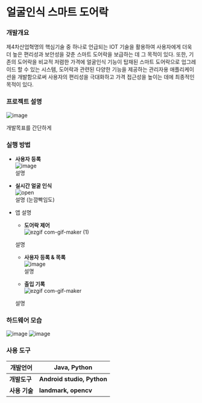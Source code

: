 # 얼굴인식 스마트 도어락

### 개발개요

   제4차산업혁명의 핵심기술 중 하나로 언급되는 IOT 기술을 활용하여 사용자에게 더욱더 높은 편리성과 보안성을 갖춘 스마트 도어락을 보급하는 데 그 목적이 있다. 또한, 기존의 도어락을 비교적 저렴한 가격에 얼굴인식 기능이 탑재된 스마트 도어락으로 업그레이드 할 수 있는 시스템, 도어락과 관련된 다양한 기능을 제공하는 관리자용 애플리케이션을 개발함으로써 사용자의 편리성을 극대화하고 가격 접근성을 높이는 데에 최종적인 목적이 있다.



### 프로젝트 설명
![image](https://user-images.githubusercontent.com/77915491/120919015-61cad480-c6f2-11eb-9857-649c1962a12c.png)  


개발목표를 간단하게



### 실행 방법  

- __사용자 등록__    
![image](https://user-images.githubusercontent.com/77915491/120920426-ac9c1a80-c6f9-11eb-8fe4-ad900fc4d668.png)  
설명
    

- __실시간 얼굴 인식__  
![open](https://user-images.githubusercontent.com/77915491/120920298-0c45f600-c6f9-11eb-8808-9ed42312314a.GIF)  
설명 (눈깜빡임도)

- 앱 설명  
     -  __도어락 제어__  
    ![ezgif com-gif-maker (1)](https://user-images.githubusercontent.com/77915491/120920637-c12ce280-c6fa-11eb-9e5d-4d701e66428f.gif)

     설명  

     -  __사용자 등록 & 목록__  
     ![image](https://user-images.githubusercontent.com/77915491/120920380-68a91580-c6f9-11eb-8101-35f97541df84.png)  
     설명  
     
     
  
     -  __출입 기록__  
     ![ezgif com-gif-maker](https://user-images.githubusercontent.com/77915491/120920593-80cd6480-c6fa-11eb-8f71-94a6cd063fb1.gif)
  
     설명  



### 하드웨어 모습
![image](https://user-images.githubusercontent.com/77915491/120919068-aa828d80-c6f2-11eb-804a-cc888a084983.png)
![image](https://user-images.githubusercontent.com/77915491/120919040-87f07480-c6f2-11eb-84b3-b7d062319549.png)





### 사용 도구

| **개발언어**  | **Java, Python**           |
| ------------- | -------------------------- |
| **개발도구**  | **Android studio, Python** |
| **사용 기술** | **landmark, opencv**       |
